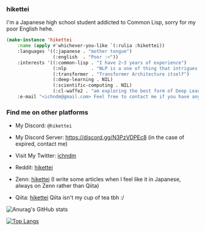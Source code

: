 ### hikettei

I'm a Japanese high school student addicted to Common Lisp, sorry for my poor English hehe.

```lisp
(make-instance 'hikettei
    :name (apply #'whichever-you-like `(:rulia :hikettei))
    :languages '((:japanese . "mother tongue")
                 (:english  . "Poor :<"))
    :interests '((:common-lisp . "I have 2~3 years of experience")
                 (:nlp         . "NLP is a one of thing that intrigues me")
                 (:transformer . "Transformer Architecture itself")
                 (:deep-learning . NIL)
                 (:scientific-computing . NIL)
                 (:cl-waffe2 . "am exploring the best form of Deep Learning Framework for Common Lisp at cl-waffe2 repo"))
    :e-mail "<ichndm@gmail.com> Feel free to contact me if you have any :)")
```

### Find me on other platforms

- My Discord: `@hikettei`

- My Discord Server: https://discord.gg/N3PzVDPEc8 (in the case of expired, contact me)

- Visit My Twitter: [ichndm](https://twitter.com/ichndm)

- Reddit: [hikettei](https://www.reddit.com/user/hikettei)

- Zenn:   [hikettei](https://zenn.dev/hikettei) (I write some articles when I feel like it in Japanese, always on Zenn rather than Qiita)

- Qiita:  [hikettei](https://qiita.com/hikettei) Qiita isn't my cup of tea tbh :/

  
![Anurag's GitHub stats](https://github-readme-stats.vercel.app/api?username=hikettei&show_icons=true&theme=graywhite&count_private=true)

[![Top Langs](https://github-readme-stats.vercel.app/api/top-langs/?username=hikettei)](https://github.com/anuraghazra/github-readme-stats)

